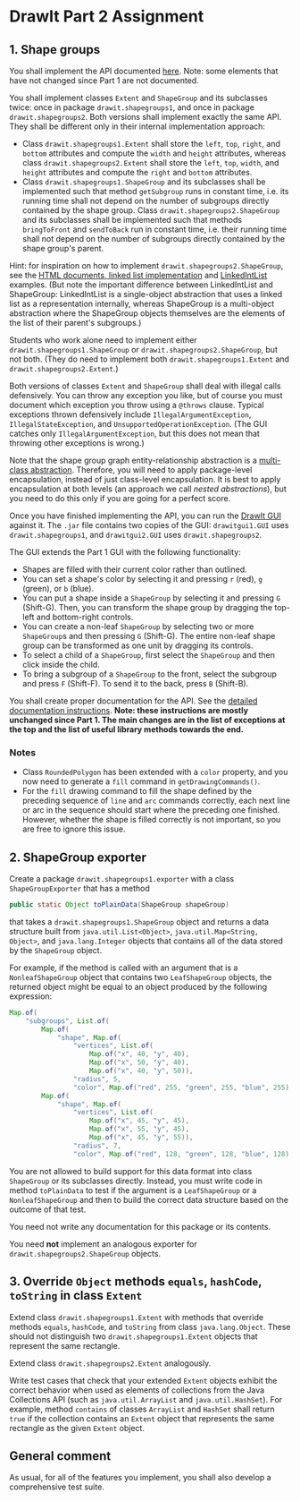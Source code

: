 # DrawIt Part 2 Assignment

## 1. Shape groups

You shall implement the API documented [here](https://btj.github.io/drawit_part2_oop_docs/index.html).
Note: some elements that have not changed since Part 1 are not documented.

You shall implement classes `Extent` and `ShapeGroup` and its subclasses twice: once in package `drawit.shapegroups1`, and once in package `drawit.shapegroups2`. Both versions shall implement exactly the same API. They shall be different only in their internal implementation approach:
- Class `drawit.shapegroups1.Extent` shall store the `left`, `top`, `right`, and `bottom` attributes and compute the `width` and `height` attributes, whereas class `drawit.shapegroups2.Extent` shall store the `left`, `top`, `width`, and `height` attributes and compute the `right` and `bottom` attributes.
- Class `drawit.shapegroups1.ShapeGroup` and its subclasses shall be implemented such that method `getSubgroup` runs in constant time, i.e. its running time shall not depend on the number of subgroups directly contained by the shape group. Class `drawit.shapegroups2.ShapeGroup` and its subclasses shall be implemented such that methods `bringToFront` and `sendToBack` run in constant time, i.e. their running time shall not depend on the number of subgroups directly contained by the shape group's parent.

Hint: for inspiration on how to implement `drawit.shapegroups2.ShapeGroup`, see the [HTML documents, linked list implementation](https://github.com/btj/html_ir/blob/f49255eb73ef7c921a29afc4870a778623200d71/html_ir/src/html_ir/Node.java) and [LinkedIntList](https://github.com/btj/intlist_inheritance/blob/master/intlist_inheritance/src/intlist_inheritance/LinkedIntList.java) examples. (But note the important difference between LinkedIntList and ShapeGroup: LinkedIntList is a single-object abstraction that uses a linked list as a representation internally, whereas ShapeGroup is a multi-object abstraction where the ShapeGroup objects themselves are the elements of the list of their parent's subgroups.)

Students who work alone need to implement either `drawit.shapegroups1.ShapeGroup` or `drawit.shapegroups2.ShapeGroup`, but not both. (They do need to implement both `drawit.shapegroups1.Extent` and `drawit.shapegroups2.Extent`.)

Both versions of classes `Extent` and `ShapeGroup` shall deal with illegal calls defensively. You can throw any exception you like, but of course you must document which exception you throw using a `@throws` clause. Typical exceptions thrown defensively include `IllegalArgumentException`, `IllegalStateException`, and `UnsupportedOperationException`. (The GUI catches only `IllegalArgumentException`, but this does not mean that throwing other exceptions is wrong.)

Note that the shape group graph entity-relationship abstraction is a [multi-class abstraction](multi_class_abstractions.md). Therefore, you will need to apply package-level encapsulation, instead of just class-level encapsulation. It is best to apply encapsulation at both levels (an approach we call _nested abstractions_), but you need to do this only if you are going for a perfect score.

Once you have finished implementing the API, you can run the [DrawIt GUI](https://github.com/btj/drawit_part2/releases/download/1/drawitgui_part2_oop.jar) against it. The `.jar` file contains two copies of the GUI: `drawitgui1.GUI` uses `drawit.shapegroups1`, and `drawitgui2.GUI` uses `drawit.shapegroups2`.

The GUI extends the Part 1 GUI with the following functionality:
- Shapes are filled with their current color rather than outlined.
- You can set a shape's color by selecting it and pressing `r` (red), `g` (green), or `b` (blue).
- You can put a shape inside a `ShapeGroup` by selecting it and pressing `G` (Shift-G). Then, you can transform the shape group by dragging the top-left and bottom-right controls.
- You can create a non-leaf `ShapeGroup` by selecting two or more `ShapeGroup`s and then pressing `G` (Shift-G). The entire non-leaf shape group can be transformed as one unit by dragging its controls.
- To select a child of a `ShapeGroup`, first select the `ShapeGroup` and then click inside the child.
- To bring a subgroup of a `ShapeGroup` to the front, select the subgroup and press `F` (Shift-F). To send it to the back, press `B` (Shift-B).

You shall create proper documentation for the API. See the [detailed documentation instructions](https://github.com/btj/ogp-notes/blob/master/drawit_part2_doc_instr.md). **Note: these instructions are mostly unchanged since Part 1. The main changes are in the list of exceptions at the top and the list of useful library methods towards the end.**

### Notes

- Class `RoundedPolygon` has been extended with a `color` property, and you now need to generate a `fill` command in `getDrawingCommands()`.
- For the `fill` drawing command to fill the shape defined by the preceding sequence of `line` and `arc` commands correctly, each next line or arc in the sequence should start where the preceding one finished. However, whether the shape is filled correctly is not important, so you are free to ignore this issue.

## 2. ShapeGroup exporter

Create a package `drawit.shapegroups1.exporter` with a class `ShapeGroupExporter` that has a method
```java
public static Object toPlainData(ShapeGroup shapeGroup)
```
that takes a `drawit.shapegroups1.ShapeGroup` object and returns a data structure built from `java.util.List<Object>`,
`java.util.Map<String, Object>`, and `java.lang.Integer` objects that contains all of the data stored by the `ShapeGroup` object.
  
For example, if the method is called with an argument that is a `NonleafShapeGroup` object that contains two `LeafShapeGroup` objects, the returned object might be equal to an object produced by the following expression:
```java
Map.of(
    "subgroups", List.of(
        Map.of(
            "shape", Map.of(
                "vertices", List.of(
                    Map.of("x", 40, "y", 40),
                    Map.of("x", 50, "y", 40),
                    Map.of("x", 40, "y", 50)),
                "radius", 5,
                "color", Map.of("red", 255, "green", 255, "blue", 255))),
        Map.of(
            "shape", Map.of(
                "vertices", List.of(
                    Map.of("x", 45, "y", 45),
                    Map.of("x", 55, "y", 45),
                    Map.of("x", 45, "y", 55)),
                "radius", 7,
                "color", Map.of("red", 128, "green", 128, "blue", 128)))))
```
You are not allowed to build support for this data format into class `ShapeGroup` or its subclasses directly. Instead, you must write code in method `toPlainData` to test if the argument is a `LeafShapeGroup` or a `NonleafShapeGroup` and then to build the correct data structure based on the outcome of that test.
  
You need not write any documentation for this package or its contents.

You need **not** implement an analogous exporter for `drawit.shapegroups2.ShapeGroup` objects.

## 3. Override `Object` methods `equals`, `hashCode`, `toString` in class `Extent`

Extend class `drawit.shapegroups1.Extent` with methods that override methods `equals`, `hashCode`, and `toString` from class `java.lang.Object`. These should not distinguish two `drawit.shapegroups1.Extent` objects that represent the same rectangle.

Extend class `drawit.shapegroups2.Extent` analogously.

Write test cases that check that your extended `Extent` objects exhibit the correct behavior when used as elements of collections from the Java Collections API (such as `java.util.ArrayList` and `java.util.HashSet`). For example, method `contains` of classes `ArrayList` and `HashSet` shall return `true` if the collection contains an `Extent` object that represents the same rectangle as the given `Extent` object.

## General comment

As usual, for all of the features you implement, you shall also develop a comprehensive test suite.

